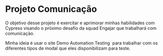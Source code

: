 # Projeto Comunicação

O objetivo desse projeto é exercitar e aprimorar minhas habilidades com Cypress visando o próximo desafio da squad Engajar que trabalhará com comunicação.

Minha ideia é usar o site Demo Automation Testing  para trabalhar com os diferentes tipos de modal que eles disponibilizam para teste.

